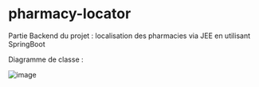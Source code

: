 # pharmacy-locator

Partie Backend du projet : localisation des pharmacies via JEE en utilisant SpringBoot

Diagramme de classe : 



![image](https://user-images.githubusercontent.com/87018618/207067378-168492aa-30d0-48fb-8b99-0fbb37690ac5.png)


